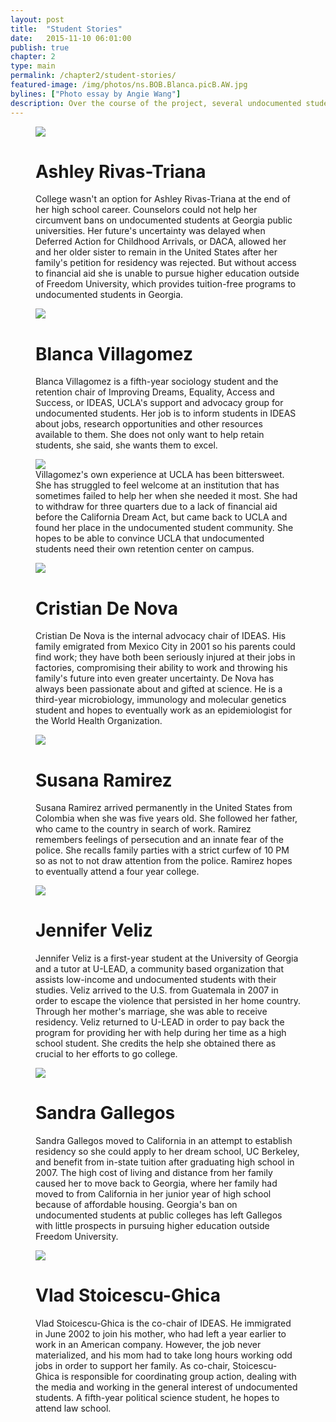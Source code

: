 ```yaml
---
layout: post
title:  "Student Stories"
date:   2015-11-10 06:01:00
publish: true
chapter: 2
type: main
permalink: /chapter2/student-stories/
featured-image: /img/photos/ns.BOB.Blanca.picB.AW.jpg
bylines: ["Photo essay by Angie Wang"]
description: Over the course of the project, several undocumented students shared their stories, recounting their journeys into the U.S., the hardships they've encountered and the activism they partake in to incite change.
---
```


<figure class="wide">
  <img src="/img/photos/ns.BOB.Ashley.picA.AW.jpg" />
  <h1>Ashley Rivas-Triana</h1>
  <figcaption>College wasn't an option for Ashley Rivas-Triana at the end of her high school career. Counselors could not help her circumvent bans on undocumented students at Georgia public universities. Her future's uncertainty was delayed when Deferred Action for Childhood Arrivals, or DACA, allowed her and her older sister to remain in the United States after her family's petition for residency was rejected. But without access to financial aid she is unable to pursue higher education outside of Freedom University, which provides tuition-free programs to undocumented students in Georgia.</figcaption>
</figure>

<figure class="wide">
  <img src="/img/photos/ns.BOB.Blanca.picA.AW.jpg" />
  <h1>Blanca Villagomez</h1>
  <figcaption>Blanca Villagomez is a fifth-year sociology student and the retention chair of Improving Dreams, Equality, Access and Success, or IDEAS, UCLA's support and advocacy group for undocumented students. Her job is to inform students in IDEAS about jobs, research opportunities and other resources available to them. She does not only want to help retain students, she said, she wants them to excel.</figcaption>
</figure>

<figure class="wide">
  <img src="/img/photos/ns.BOB.Blanca.picC.AW.jpg" />
  <figcaption>Villagomez's own experience at UCLA has been bittersweet. She has struggled to feel welcome at an institution that has sometimes failed to help her when she needed it most. She had to withdraw for three quarters due to a lack of financial aid before the California Dream Act, but came back to UCLA and found her place in the undocumented student community. She hopes to be able to convince UCLA that undocumented students need their own retention center on campus.</figcaption>
</figure>

<figure class="wide">
  <img src="/img/photos/ns.BOB.Cristian.picA.AW.jpg" />
  <h1>Cristian De Nova</h1>
  <figcaption>Cristian De Nova is the internal advocacy chair of IDEAS. His family emigrated from Mexico City in 2001 so his parents could find work; they have both been seriously injured at their jobs in factories, compromising their ability to work and throwing his family's future into even greater uncertainty. De Nova has always been passionate about and gifted at science. He is a third-year microbiology, immunology and molecular genetics student and hopes to eventually work as an epidemiologist for the World Health Organization.</figcaption>
</figure>

<figure class="wide">
  <img src="/img/photos/ns.BOB.Freedom.picA.AW.jpg" />
  <h1>Susana Ramirez</h1>
  <figcaption>Susana Ramirez arrived permanently in the United States from Colombia when she was five years old. She followed her father, who came to the country in search of work.  Ramirez remembers feelings of persecution and an innate fear of the police.  She recalls family parties with a strict curfew of 10 PM so as not to not draw attention from the police. Ramirez hopes to eventually attend a four year college.</figcaption>
</figure>

<figure class="wide">
  <img src="/img/photos/ns.BOB.Jennifer.picA.AW.jpg" />
  <h1>Jennifer Veliz</h1>
  <figcaption>Jennifer Veliz is a first-year student at the University of Georgia and a tutor at U-LEAD, a community based organization that assists low-income and undocumented students with their studies. Veliz arrived to the U.S. from Guatemala in 2007 in order to escape the violence that persisted in her home country. Through her mother's marriage, she was able to receive residency. Veliz returned to U-LEAD in order to pay back the program for providing her with help during her time as a high school student. She credits the help she obtained there as crucial to her efforts to go college.</figcaption>
</figure>

<figure class="wide">
  <img src="/img/photos/ns.BOB.Sandra.picA.AW.jpg" />
  <h1>Sandra Gallegos</h1>
  <figcaption>Sandra Gallegos moved to California in an attempt to establish residency so she could apply to her dream school, UC Berkeley, and benefit from in-state tuition after graduating high school in 2007. The high cost of living and distance from her family caused her to move back to Georgia, where her family had moved to from California in her junior year of high school because of affordable housing. Georgia's ban on undocumented students at public colleges has left Gallegos with little prospects in pursuing higher education outside Freedom University.</figcaption>
</figure>

<figure class="wide">
  <img src="/img/photos/ns.BOB.Vlad.picA.AW.jpg" />
  <h1>Vlad Stoicescu-Ghica</h1>
  <figcaption>Vlad Stoicescu-Ghica is the co-chair of IDEAS. He immigrated in June 2002 to join his mother, who had left a year earlier to work in an American company. However, the job never materialized, and his mom had to take long hours working odd jobs in order to support her family. As co-chair, Stoicescu-Ghica is responsible for coordinating group action, dealing with the media and working in the general interest of undocumented students. A fifth-year political science student, he hopes to attend law school.</figcaption>
</figure>
